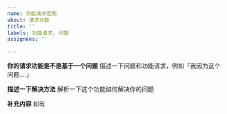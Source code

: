```yaml
---
name: 功能请求范例
about: 请求功能
title: ''
labels: 功能请求, 问题
assignees: ''

---
```


**你的请求功能是不是基于一个问题**
描述一下问题和功能请求，例如「我因为这个问题....」

**描述一下解决方法**
解析一下这个功能如何解决你的问题

**补充内容**
如有
